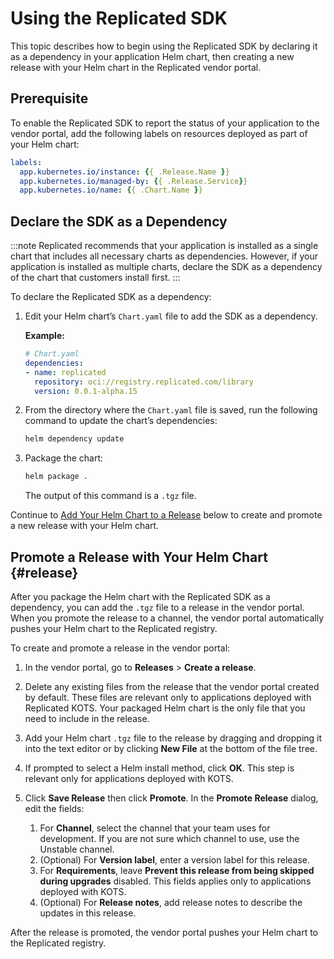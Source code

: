 # Using the Replicated SDK

This topic describes how to begin using the Replicated SDK by declaring it as a dependency in your application Helm chart, then creating a new release with your Helm chart in the Replicated vendor portal. 

## Prerequisite

To enable the Replicated SDK to report the status of your application to the vendor portal, add the following labels on resources deployed as part of your Helm chart:

```yaml
labels:
  app.kubernetes.io/instance: {{ .Release.Name }}
  app.kubernetes.io/managed-by: {{ .Release.Service}}
  app.kubernetes.io/name: {{ .Chart.Name }}
``` 

## Declare the SDK as a Dependency

:::note
Replicated recommends that your application is installed as a single chart that includes all necessary charts as dependencies. However, if your application is installed as multiple charts, declare the SDK as a dependency of the chart that customers install first.
:::

To declare the Replicated SDK as a dependency:

1. Edit your Helm chart’s `Chart.yaml` file to add the SDK as a dependency.

   **Example:**

   ```yaml
   # Chart.yaml
   dependencies:
   - name: replicated
     repository: oci://registry.replicated.com/library
     version: 0.0.1-alpha.15
   ```

1. From the directory where the `Chart.yaml` file is saved, run the following command to update the chart’s dependencies:

   ```bash
   helm dependency update
   ```

1. Package the chart:

   ```bash
   helm package .
   ```

   The output of this command is a `.tgz` file.

Continue to [Add Your Helm Chart to a Release](#release) below to create and promote a new release with your Helm chart.   

## Promote a Release with Your Helm Chart {#release}   

After you package the Helm chart with the Replicated SDK as a dependency, you can add the `.tgz` file to a release in the vendor portal. When you promote the release to a channel, the vendor portal automatically pushes your Helm chart to the Replicated registry. 

To create and promote a release in the vendor portal:

1. In the vendor portal, go to **Releases** > **Create a release**.

1. Delete any existing files from the release that the vendor portal created by default. These files are relevant only to applications deployed with Replicated KOTS. Your packaged Helm chart is the only file that you need to include in the release.

1. Add your Helm chart `.tgz` file to the release by dragging and dropping it into the text editor or by clicking **New File** at the bottom of the file tree.

1. If prompted to select a Helm install method, click **OK**. This step is relevant only for applications deployed with KOTS.

1. Click **Save Release** then click **Promote**. In the **Promote Release** dialog, edit the fields:
   1. For **Channel**, select the channel that your team uses for development. If you are not sure which channel to use, use the Unstable channel.
   1. (Optional) For **Version label**, enter a version label for this release.
   1. For **Requirements**, leave **Prevent this release from being skipped during upgrades** disabled. This fields applies only to applications deployed with KOTS.
   1. (Optional) For **Release notes**, add release notes to describe the updates in this release.

After the release is promoted, the vendor portal pushes your Helm chart to the Replicated registry.